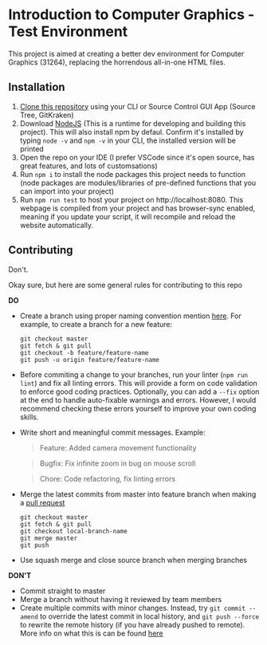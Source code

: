 # Introduction to Computer Graphics - Test Environment
This project is aimed at creating a better dev environment for Computer Graphics (31264), replacing the horrendous all-in-one HTML files.

## Installation
1. [Clone this repository](https://help.github.com/en/github/creating-cloning-and-archiving-repositories/cloning-a-repository) using your CLI or Source Control GUI App (Source Tree, GitKraken)
2. Download [NodeJS](https://nodejs.org/en/download/) (This is a runtime for developing and building this project). This will also install npm by defaul. Confirm it's installed by typing `node -v` and `npm -v` in your CLI, the installed version will be printed
3. Open the repo on your IDE (I prefer VSCode since it's open source, has great features, and lots of customsations)
4. Run `npm i` to install the node packages this project needs to function (node packages are modules/libraries of pre-defined functions that you can import into your project)
5. Run `npm run test` to host your project on http://localhost:8080. This webpage is compiled from your project and has browser-sync enabled, meaning if you update your script, it will recompile and reload the website automatically.

## Contributing
Don't.

Okay sure, but here are some general rules for contributing to this repo

<b>DO</b>
- Create a branch using proper naming convention mention [here](https://gist.github.com/revett/88ee5abf5a9a097b4c88). For example, to create a branch for a new feature:

    ```
    git checkout master
    git fetch & git pull
    git checkout -b feature/feature-name
    git push -u origin feature/feature-name
    ```

- Before commiting a change to your branches, run your linter (`npm run lint`) and fix all linting errors. This will provide a form on code validation to enforce good coding practices. Optionally, you can add a `--fix` option at the end to handle auto-fixable warnings and errors. However, I would recommend checking these errors yourself to improve your own coding skills.

- Write short and meaningful commit messages. Example:
    > Feature: Added camera movement functionality

    > Bugfix: Fix infinite zoom in bug on mouse scroll

    > Chore: Code refactoring, fix linting errors

- Merge the latest commits from master into feature branch when making a [pull request](https://help.github.com/en/github/collaborating-with-issues-and-pull-requests/about-pull-requests)

    ```
    git checkout master
    git fetch & git pull
    git checkout local-branch-name
    git merge master
    git push
    ```

- Use squash merge and close source branch when merging branches

<b>DON'T</b>
- Commit straight to master
- Merge a branch without having it reviewed by team members
- Create multiple commits with minor changes. Instead, try `git commit --amend` to override the latest commit in local history, and `git push --force` to rewrite the remote history (if you have already pushed to remote). More info on what this is can be found [here](https://www.atlassian.com/git/tutorials/rewriting-history)
